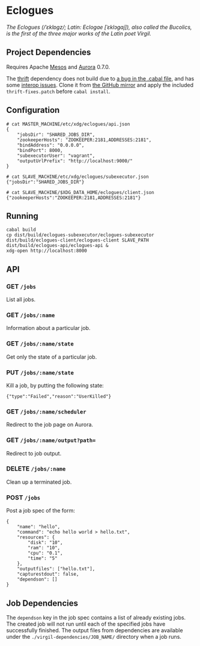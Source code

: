 Eclogues
========

*The Eclogues (/ˈɛklɒɡz/; Latin: Eclogae [ˈɛklɔɡaj]), also called the Bucolics, is the first of the three major works of the Latin poet Virgil.*

Project Dependencies
--------------------

Requires Apache [Mesos](http://mesos.apache.org) and [Aurora](http://aurora.apache.org/) 0.7.0.

The [thrift](http://hackage.haskell.org/package/thrift) dependency does not build
due to [a bug in the .cabal file](https://issues.apache.org/jira/browse/THRIFT-3003),
and has some [interop issues](https://issues.apache.org/jira/browse/THRIFT-3145).
Clone it from [the GitHub mirror](https://github.com/apache/thrift) and apply the
included `thrift-fixes.patch` before `cabal install`.

Configuration
-------------

```
# cat MASTER_MACHINE/etc/xdg/eclogues/api.json
{
    "jobsDir": "SHARED_JOBS_DIR",
    "zookeeperHosts": "ZOOKEEPER:2181,ADDRESSES:2181",
    "bindAddress": "0.0.0.0",
    "bindPort": 8000,
    "subexecutorUser": "vagrant",
    "outputUrlPrefix": "http://localhost:9000/"
}
```

```
# cat SLAVE_MACHINE/etc/xdg/eclogues/subexecutor.json
{"jobsDir":"SHARED_JOBS_DIR"}
```

```
# cat SLAVE_MACHINE/$XDG_DATA_HOME/eclogues/client.json
{"zookeeperHosts":"ZOOKEEPER:2181,ADDRESSES:2181"}
```

Running
-------

```
cabal build
cp dist/build/eclogues-subexecutor/eclogues-subexecutor dist/build/eclogues-client/eclogues-client SLAVE_PATH
dist/build/eclogues-api/eclogues-api &
xdg-open http://localhost:8000
```

API
---

### GET `/jobs`
List all jobs.

### GET `/jobs/:name`
Information about a particular job.

### GET `/jobs/:name/state`
Get only the state of a particular job.

### PUT `/jobs/:name/state`
Kill a job, by putting the following state:

```
{"type":"Failed","reason":"UserKilled"}
```

### GET `/jobs/:name/scheduler`
Redirect to the job page on Aurora.

### GET `/jobs/:name/output?path=`
Redirect to job output.

### DELETE `/jobs/:name`
Clean up a terminated job.

### POST `/jobs`
Post a job spec of the form:

```
{
    "name": "hello",
    "command": "echo hello world > hello.txt",
    "resources": {
        "disk": "10",
        "ram": "10",
        "cpu": "0.1",
        "time": "5"
    },
    "outputfiles": ["hello.txt"],
    "capturestdout": false,
    "dependson": []
}
```

Job Dependencies
----------------

The `dependson` key in the job spec contains a list of already existing jobs.
The created job will not run until each of the specified jobs have successfully
finished. The output files from dependencies are available under the
`./virgil-dependencies/JOB_NAME/` directory when a job runs.
